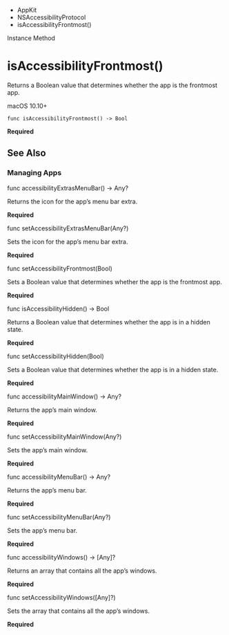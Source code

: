 

- AppKit
- NSAccessibilityProtocol
-  isAccessibilityFrontmost() 

Instance Method

# isAccessibilityFrontmost()

Returns a Boolean value that determines whether the app is the frontmost app.

macOS 10.10+

``` source
func isAccessibilityFrontmost() -> Bool
```

**Required**

## See Also

### Managing Apps

func accessibilityExtrasMenuBar() -> Any?

Returns the icon for the app’s menu bar extra.

**Required**

func setAccessibilityExtrasMenuBar(Any?)

Sets the icon for the app’s menu bar extra.

**Required**

func setAccessibilityFrontmost(Bool)

Sets a Boolean value that determines whether the app is the frontmost app.

**Required**

func isAccessibilityHidden() -> Bool

Returns a Boolean value that determines whether the app is in a hidden state.

**Required**

func setAccessibilityHidden(Bool)

Sets a Boolean value that determines whether the app is in a hidden state.

**Required**

func accessibilityMainWindow() -> Any?

Returns the app’s main window.

**Required**

func setAccessibilityMainWindow(Any?)

Sets the app’s main window.

**Required**

func accessibilityMenuBar() -> Any?

Returns the app’s menu bar.

**Required**

func setAccessibilityMenuBar(Any?)

Sets the app’s menu bar.

**Required**

func accessibilityWindows() -> [Any]?

Returns an array that contains all the app’s windows.

**Required**

func setAccessibilityWindows([Any]?)

Sets the array that contains all the app’s windows.

**Required**

